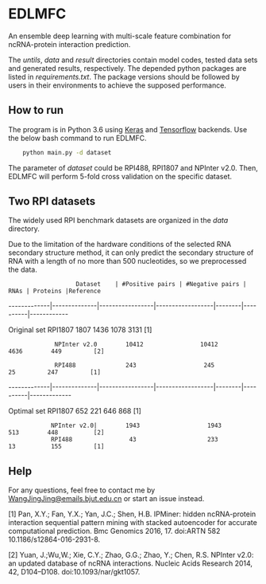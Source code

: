 # EDLMFC
 An ensemble deep learning with multi-scale feature  combination for ncRNA-protein interaction prediction. 

The _untils_, _data_ and _result_ directories contain model codes, tested data sets and generated results, respectively.
The depended python packages are listed in _requirements.txt_. The package versions should be followed by users in their environments to achieve the supposed performance.

## How to run

The program is in Python 3.6 using [Keras](https://keras.io/) and [Tensorflow](https://www.tensorflow.org/) backends. Use the below bash command to run EDLMFC.

```bash
    python main.py -d dataset
```

The parameter of _dataset_ could be RPI488, RPI1807 and NPInter v2.0. Then, EDLMFC will perform 5-fold cross validation on the specific dataset.


## Two RPI datasets

The widely used RPI benchmark datasets are organized in the _data_ directory. 

Due to the limitation of the hardware conditions of the selected RNA secondary structure method, it can only predict the secondary structure of RNA with a length of no more than 500 nucleotides, so we preprocessed the data.

                       Dataset    | #Positive pairs | #Negative pairs | RNAs | Proteins |Reference
-------------|--------------|-----------------|------------------|--------|----------|------------


Original set     RPI1807             1807                  1436            1078       3131        [1]

                 NPInter v2.0        10412                10412           4636        449         [2]  
                 
                 RPI488              243                   245             25         247         [1]
-------------|--------------|-----------------|------------------|--------|----------|-------------


Optimal set     RPI1807              652                    221              646        868         [1]

                NPInter v2.0|        1943                   1943            513        448          [2]             
                RPI488                43                    233             13          155         [1]
## Help

For any questions, feel free to contact me by WangJingJing@emails.bjut.edu.cn or start an issue instead.


[1] Pan, X.Y.; Fan, Y.X.; Yan, J.C.; Shen, H.B. IPMiner: hidden ncRNA-protein interaction sequential pattern mining with stacked autoencoder for accurate computational prediction. Bmc Genomics 2016, 17. doi:ARTN 582 10.1186/s12864-016-2931-8.

[2] Yuan, J.;Wu,W.; Xie, C.Y.; Zhao, G.G.; Zhao, Y.; Chen, R.S. NPInter v2.0: an updated database of ncRNA interactions. Nucleic Acids Research 2014, 42, D104–D108. doi:10.1093/nar/gkt1057.
